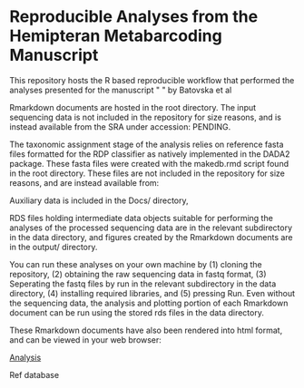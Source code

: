 # Reproducible Analyses from the Hemipteran Metabarcoding Manuscript


This repository hosts the R based reproducible workflow that performed the analyses presented for the manuscript "  " by Batovska et al

Rmarkdown documents are hosted in the root directory. The input sequencing data is not included in the repository for size reasons, and is instead available from the SRA under accession: PENDING. 

The taxonomic assignment stage of the analysis relies on reference fasta files formatted for the RDP classifier as natively implemented in the DADA2 package. These fasta files were created with the makedb.rmd script found in the root directory. These files are not included in the repository for size reasons, and are instead available from:

Auxiliary data is included in the Docs/ directory,

RDS files holding intermediate data objects suitable for performing the analyses of the processed sequencing data are in the relevant subdirectory in the data directory, and figures created by the Rmarkdown documents are in the output/ directory.

You can run these analyses on your own machine by (1) cloning the repository, (2) obtaining the raw sequencing data in fastq format, (3) Seperating the fastq files by run in the relevant subdirectory in the data directory, (4) installing required libraries, and (5) pressing Run. Even without the sequencing data, the analysis and plotting portion of each Rmarkdown document can be run using the stored rds files in the data directory.

These Rmarkdown documents have also been rendered into html format, and can be viewed in your web browser: 

[Analysis](https://github.com/alexpiper/HemipteraMetabarcodingMS/blob/master/hemiptera_metabarcoding.html)

Ref database
